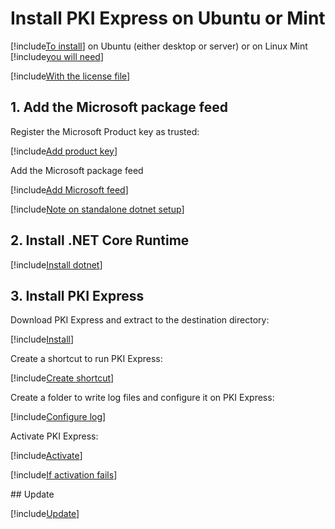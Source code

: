 ﻿# Install PKI Express on Ubuntu or Mint

[!include[To install](includes/intro-prefix.md)] on Ubuntu (either desktop or server) or on Linux Mint [!include[you will need](includes/intro-suffix.md)]

[!include[With the license file](includes/prereqs-reminder.md)]

## 1. Add the Microsoft package feed

Register the Microsoft Product key as trusted:

[!include[Add product key](../../../../includes/pki-express/ubuntu/add-key.md)]

Add the Microsoft package feed

[!include[Add Microsoft feed](../../../../includes/pki-express/ubuntu/add-feed.md)]

[!include[Note on standalone dotnet setup](includes/dotnet-standalone-note.md)]

## 2. Install .NET Core Runtime

[!include[Install dotnet](../../../../includes/pki-express/ubuntu/install-dotnet.md)]

## 3. Install PKI Express

Download PKI Express and extract to the destination directory:

[!include[Install](../../../../includes/pki-express/linux/install-wget.md)]

Create a shortcut to run PKI Express:

[!include[Create shortcut](../../../../includes/pki-express/ubuntu/create-shortcut.md)]

Create a folder to write log files and configure it on PKI Express:

[!include[Configure log](../../../../includes/pki-express/linux/config-log.md)]

Activate PKI Express:

[!include[Activate](../../../../includes/pki-express/linux/activate.md)]

[!include[If activation fails](includes/manual-activation.md)]

<a name="update" />
## Update

[!include[Update](includes/update-wget.md)]
